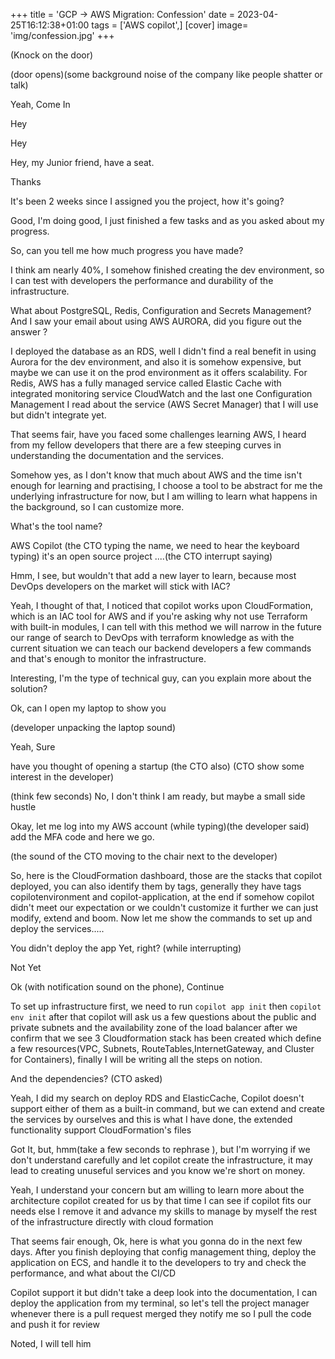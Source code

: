 +++
title = 'GCP -> AWS Migration: Confession'
date = 2023-04-25T16:12:38+01:00
tags = ['AWS copilot',]
[cover]
  image= 'img/confession.jpg'
+++

(Knock on the door)

(door opens)(some background noise of the company like people shatter or talk)

Yeah, Come In

Hey

Hey

Hey, my Junior friend, have a seat.

Thanks

It's been 2 weeks since I assigned you the project, how it's going?

Good, I'm doing good, I just finished a few tasks and as you asked about my progress.

So, can you tell me how much progress you have made?

I think am nearly 40%, I somehow finished creating the dev environment, so I can test with developers the performance and durability of the infrastructure.

What about PostgreSQL, Redis, Configuration and Secrets Management? And I saw your email about using AWS AURORA, did you figure out the answer ?

I deployed the database as an RDS, well I didn't find a real benefit in using Aurora for the dev environment, and also it is somehow expensive, but maybe we can use it on the prod environment as it offers scalability. For Redis, AWS has a fully managed service called Elastic Cache with integrated monitoring service CloudWatch and the last one Configuration Management I read about the service (AWS Secret Manager) that I will use but didn't integrate yet.

That seems fair, have you faced some challenges learning AWS, I heard from my fellow developers that there are a few steeping curves in understanding the documentation and the services.

Somehow yes, as I don't know that much about AWS and the time isn't enough for learning and practising, I choose a tool to be abstract for me the underlying infrastructure for now, but I am willing to learn what happens in the background, so I can customize more.

What's the tool name?

AWS Copilot (the CTO typing the name, we need to hear the keyboard typing) it's an open source project ....(the CTO interrupt saying)

Hmm, I see, but wouldn't that add a new layer to learn, because most DevOps developers on the market will stick with IAC?

Yeah, I thought of that, I noticed that copilot works upon CloudFormation, which is an IAC tool for AWS and if you're asking why not use Terraform with built-in modules, I can tell with this method we will narrow in the future our range of search to DevOps with terraform knowledge as with the current situation we can teach our backend developers a few commands and that's enough to monitor the infrastructure.

Interesting, I'm the type of technical guy, can you explain more about the solution?

Ok, can I open my laptop to show you

(developer unpacking the laptop sound)

Yeah, Sure

have you thought of opening a startup (the CTO also) (CTO show some interest in the developer)

(think few seconds) No, I don't think I am ready, but maybe a small side hustle

Okay, let me log into my AWS account (while typing)(the developer said) add the MFA code and here we go.

(the sound of the CTO moving to the chair next to the developer)

So, here is the CloudFormation dashboard, those are the stacks that copilot deployed, you can also identify them by tags, generally they have tags copilotenvironment and copilot-application, at the end if somehow copilot didn't meet our expectation or we couldn't customize it further we can just modify, extend and boom. Now let me show the commands to set up and deploy the services.....

You didn't deploy the app Yet, right? (while interrupting)

Not Yet

Ok (with notification sound on the phone), Continue

To set up infrastructure first, we need to run `copilot app init` then `copilot env init` after that copilot will ask us a few questions about the public and private subnets and the availability zone of the load balancer after we confirm that we see 3 Cloudformation stack has been created which define a few resources(VPC, Subnets, RouteTables,InternetGateway, and Cluster for Containers), finally I will be writing all the steps on notion.

And the dependencies? (CTO asked)

Yeah, I did my search on deploy RDS and ElasticCache, Copilot doesn't support either of them as a built-in command, but we can extend and create the services by ourselves and this is what I have done, the extended functionality support CloudFormation's files

Got It, but, hmm(take a few seconds to rephrase ), but I'm worrying if we don't understand carefully and let copilot create the infrastructure, it may lead to creating unuseful services and you know we're short on money.

Yeah, I understand your concern but am willing to learn more about the architecture copilot created for us by that time I can see if copilot fits our needs else I remove it and advance my skills to manage by myself the rest of the infrastructure directly with cloud formation

That seems fair enough, Ok, here is what you gonna do in the next few days. After you finish deploying that config management thing, deploy the application on ECS, and handle it to the developers to try and check the performance, and what about the CI/CD

Copilot support it but didn't take a deep look into the documentation, I can deploy the application from my terminal, so let's tell the project manager whenever there is a pull request merged they notify me so I pull the code and push it for review

Noted, I will tell him

